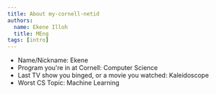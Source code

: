 ```yaml
---
title: About my-cornell-netid
authors:
  name: Ekene Illoh
  title: MEng
tags: [intro]
---
```


- Name/Nickname: Ekene
- Program you're in at Cornell: Computer Science
- Last TV show you binged, or a movie you watched: Kaleidoscope 
- Worst CS Topic: Machine Learning 
